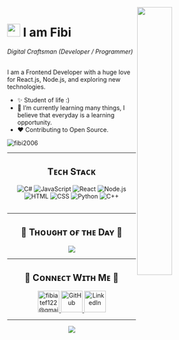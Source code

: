 <!--Night Owl image-->
<div>
  <img align="right" width="40%" src="https://owlbertsio-resized.s3.amazonaws.com/Popper.psd.full.png">
</div>

<!--Header Name-->
# <img src="https://emojis.slackmojis.com/emojis/images/1531849430/4246/blob-sunglasses.gif?1531849430" width="30"/> I am Fibi  
*Digital Craftsman (Developer / Programmer)*  
<br /> 

<!--Start Intro-->               
<p align="left">I am a Frontend Developer with a huge love for React.js, Node.js, and exploring new technologies.</p>

- ✨ Student of life :)
- 🌱 I’m currently learning many things, I believe that everyday is a learning opportunity.
- ❤ Contributing to Open Source.

<!--End Intro-->

<!--Profile Count Badge-->
<p align="left">
  <img src="https://komarev.com/ghpvc/?username=fibi2006&label=Profile%20views&color=770677&style=for-the-badge&logo=star" alt="fibi2006" style="padding-right:20px;" />
</p>

---

<!--Languages and Tools Section-->       
<h2 align="center">Tᴇᴄʜ Sᴛᴀᴄᴋ</h2> 
<div align="center">
  <img src="https://img.icons8.com/color/48/c-sharp-logo.png" alt="C#" />
  <img src="https://img.icons8.com/color/48/javascript.png" alt="JavaScript" />
  <img src="https://img.icons8.com/color/48/react-native.png" alt="React" />
  <img src="https://img.icons8.com/color/48/nodejs.png" alt="Node.js" />
  <img src="https://img.icons8.com/color/48/html-5.png" alt="HTML" />
  <img src="https://img.icons8.com/color/48/css3.png" alt="CSS" />
  <img src="https://img.icons8.com/color/48/python.png" alt="Python" />
  <img src="https://img.icons8.com/color/48/c-plus-plus-logo.png" alt="C++" />
</div>
<br />

---

<!--Dynamic Quote card updates everyday at 12 PM--> 
<h2 align="center">🌟 Tʜᴏᴜɢʜᴛ ᴏғ ᴛʜᴇ Dᴀʏ 🌟</h2>

<p align="center">
  <img src="https://readme-daily-quotes.vercel.app/api?author=Dan%20Millman&quote=Unless%20someone%20truly%20has%20the%20power%20to%20say%20no%2C%20they%20never%20truly%20have%20the%20power%20to%20say%20yes.&theme=dark&bg_color=220a28&author_color=ffeb95&accent_color=c56a90">
</p>

---

<!--Contact Section--> 
<h2 align="center">🤝 Cᴏɴɴᴇᴄᴛ Wɪᴛʜ Mᴇ 🤝 </h2>
<div align="center">

<a href="mailto:fibiatef122@gmail.com" target="_blank">
  <img src="https://img.icons8.com/color/48/gmail-new.png" width=50 height=50 alt="fibiatef122@gmail.com" />
</a>

<a href="https://github.com/fibi2006" target="_blank">
  <img src="https://img.icons8.com/ios-glyphs/48/000000/github.png" width=50 height=50 alt="GitHub" />
</a>

<a href="https://www.linkedin.com/in/fibi-atef-a71565285/" target="_blank">
  <img src="https://img.icons8.com/color/48/linkedin.png" width=50 height=50 alt="LinkedIn" />
</a>

</div>

---

<!--Footer--> 
<p align="center">
  <img src="https://capsule-render.vercel.app/api?type=waving&color=gradient&height=65&section=footer"/>
</p>

